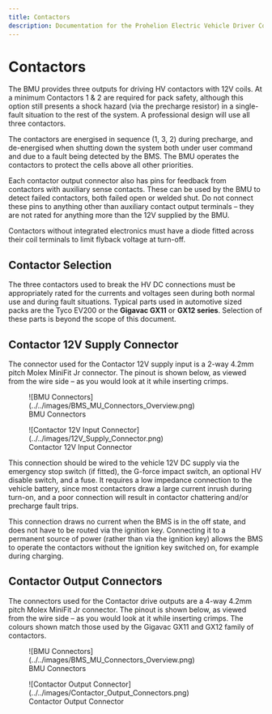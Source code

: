 ```yaml
---
title: Contactors
description: Documentation for the Prohelion Electric Vehicle Driver Controls
---
```


# Contactors

The BMU provides three outputs for driving HV contactors with 12V coils.  At a minimum Contactors 1 & 2 are required for pack safety, although this option still presents a shock hazard (via the precharge resistor) in a single-fault situation to the rest of the system.  A professional design will use all three contactors.   

The contactors are energised in sequence (1, 3, 2) during precharge, and de-energised when shutting down the system both under user command and due to a fault being detected by the BMS.  The BMU operates the contactors to protect the cells above all other priorities. 

Each contactor output connector also has pins for feedback from contactors with auxiliary sense contacts.  These can be used by the BMU to detect failed contactors, both failed open or welded shut.  Do not connect these pins to anything other than auxiliary contact output terminals – they are not rated for anything more than the 12V supplied by the BMU. 

Contactors without integrated electronics must have a diode fitted across their coil terminals to limit flyback voltage at turn-off.   

## Contactor Selection

The three contactors used to break the HV DC connections must be appropriately rated for the currents and voltages seen during both normal use and during fault situations.  Typical parts used in automotive sized packs are the Tyco EV200 or the __Gigavac GX11__ or __GX12 series__.  Selection of these parts is beyond the scope of this document. 

## Contactor 12V Supply Connector

The connector used for the Contactor 12V supply input is a 2-way 4.2mm pitch Molex MiniFit Jr connector.  The pinout is shown below, as viewed from the wire side – as you would look at it while inserting crimps. 

<figure markdown>
![BMU Connectors](../../images/BMS_MU_Connectors_Overview.png)
<figcaption>BMU Connectors</figcaption>
</figure>

<figure markdown>
![Contactor 12V Input Connector](../../images/12V_Supply_Connector.png)
<figcaption>Contactor 12V Input Connector</figcaption>
</figure>

This connection should be wired to the vehicle 12V DC supply via the emergency stop switch (if fitted), the G-force impact switch, an optional HV disable switch, and a fuse.  It requires a low impedance connection to the vehicle battery, since most contactors draw a large current inrush during turn-on, and a poor connection will result in contactor chattering and/or precharge fault trips.   

This connection draws no current when the BMS is in the off state, and does not have to be routed via the ignition key.  Connecting it to a permanent source of power (rather than via the ignition key) allows the BMS to operate the contactors without the ignition key switched on, for example during charging. 

## Contactor Output Connectors

The connectors used for the Contactor drive outputs are a 4-way 4.2mm pitch Molex MiniFit Jr connector.  The pinout is shown below, as viewed from the wire side – as you would look at it while inserting crimps. The colours shown match those used by the Gigavac GX11 and GX12 family of contactors. 

<figure markdown>
![BMU Connectors](../../images/BMS_MU_Connectors_Overview.png)
<figcaption>BMU Connectors</figcaption>
</figure>

<figure markdown>
![Contactor Output Connector](../../images/Contactor_Output_Connectors.png)
<figcaption>Contactor Output Connector</figcaption>
</figure>